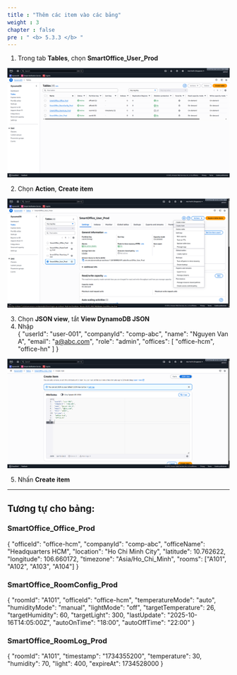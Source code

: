 ```yaml
---
title : "Thêm các item vào các bảng"
weight : 3
chapter : false
pre : " <b> 5.3.3 </b> "
---
```


1. Trong tab **Tables**, chọn **SmartOffice_User_Prod**

![DynamoDB 5](/images/5-workshop/5.3-DynamoDB/DynamoDB-5.png)

2. Chọn **Action**, **Create item**

![DynamoDB 10](/images/5-workshop/5.3-DynamoDB/DynamoDB-10.png)

3. Chọn **JSON view**, tắt **View DynamoDB JSON**  
4. Nhập  
{
"userId": "user-001",
"companyId": "comp-abc",
"name": "Nguyen Van A",
"email": "a@abc.com",
"role": "admin",
"offices": [
"office-hcm",
"office-hn"
]
}

![DynamoDB 11](/images/5-workshop/5.3-DynamoDB/DynamoDB-11.png)

5. Nhấn **Create item**

---

## Tương tự cho bảng:
### SmartOffice_Office_Prod
{
"officeId": "office-hcm",
"companyId": "comp-abc",
"officeName": "Headquarters HCM",
"location": "Ho Chi Minh City",
"latitude": 10.762622,
"longitude": 106.660172,
"timezone": "Asia/Ho_Chi_Minh",
"rooms": ["A101", "A102", "A103", "A104"]
}


### SmartOffice_RoomConfig_Prod
{
"roomId": "A101",
"officeId": "office-hcm",
"temperatureMode": "auto",
"humidityMode": "manual",
"lightMode": "off",
"targetTemperature": 26,
"targetHumidity": 60,
"targetLight": 300,
"lastUpdate": "2025-10-16T14:05:00Z",
"autoOnTime": "18:00",
"autoOffTime": "22:00"
}

### SmartOffice_RoomLog_Prod
{
"roomId": "A101",
"timestamp": "1734355200",
"temperature": 30,
"humidity": 70,
"light": 400,
"expireAt": 1734528000
}


